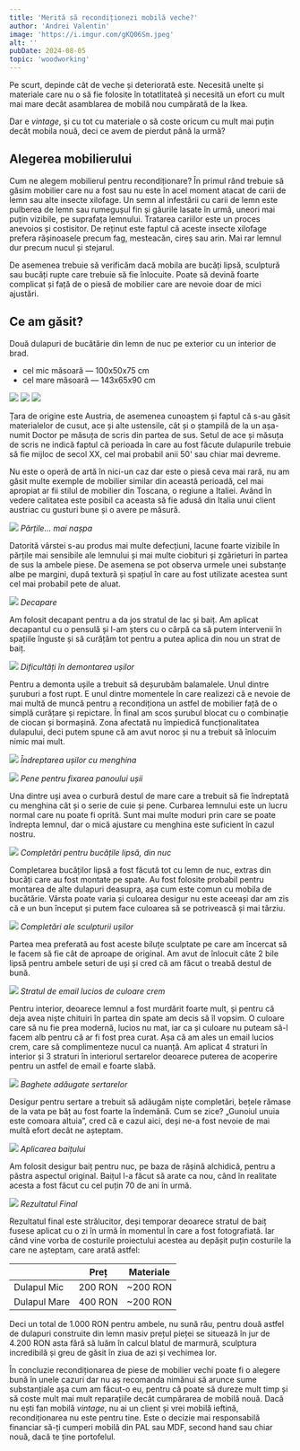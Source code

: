 ```yaml
---
title: 'Merită să recondiționezi mobilă veche?'
author: 'Andrei Valentin'
image: 'https://i.imgur.com/gKQ06Sm.jpeg'
alt: ''
pubDate: 2024-08-05
topic: 'woodworking'
---
```

Pe scurt, depinde cât de veche și deteriorată este. Necesită unelte și materiale care nu o să fie folosite în totatlitateâ și necesită un efort cu mult mai mare decât asamblarea de mobilă nou cumpărată de la Ikea.

Dar e *vintage*, și cu tot cu materiale o să coste oricum cu mult mai puțin decât mobila nouă, deci ce avem de pierdut până la urmă?

## Alegerea mobilierului

Cum ne alegem mobilierul pentru recondiționare? În primul rând trebuie să găsim mobilier care nu a fost sau nu este în acel moment atacat de carii de lemn sau alte insecte xilofage. Un semn al infestării cu carii de lemn este pulberea de lemn sau rumegușul fin și găurile lasate în urmă, uneori mai puțin vizibile, pe suprafața lemnului. Tratarea cariilor este un proces anevoios și costisitor. De reținut este faptul că aceste insecte xilofage prefera rășinoasele precum fag, mesteacăn, cireș sau arin. Mai rar lemnul dur precum nucul și stejarul.

De asemenea trebuie să verificăm dacă mobila are bucăți lipsă, sculptură sau bucăți rupte care trebuie să fie înlocuite. Poate să devină foarte complicat și față de o piesă de mobilier care are nevoie doar de mici ajustări.

## Ce am găsit?

Două dulapuri de bucătărie din lemn de nuc pe exterior cu un interior de brad. 
- cel mic măsoară — 100x50x75 cm
- cel mare măsoară — 143x65x90 cm

![](https://i.imgur.com/5f1CqSU.jpeg)
![](https://i.imgur.com/1QxWyVD.jpeg)
![](https://i.imgur.com/pVsOoTO.jpeg)

Țara de origine este Austria, de asemenea cunoaștem și faptul că s-au găsit materialelor de cusut, ace și alte ustensile, cât și o ștampilă de la un așa-numit Doctor pe măsuța de scris din partea de sus. Setul de ace și măsuța de scris ne indică faptul că perioada în care au fost făcute dulapurile trebuie să fie mijloc de secol XX, cel mai probabil anii 50' sau chiar mai devreme.

Nu este o operă de artă în nici-un caz dar este o piesă ceva mai rară, nu am găsit multe exemple de mobilier similar din această perioadă, cel mai apropiat ar fii stilul de mobilier din Toscana, o regiune a Italiei. Având în vedere calitatea este posibil ca aceasta să fie adusă din Italia unui client austriac cu gusturi bune și o avere pe măsură.

![](https://i.imgur.com/PsVGjtt.png)
*Părțile... mai nașpa* 

Datorită vârstei s-au produs mai multe defecțiuni, lacune foarte vizibile în părțile mai sensibile ale lemnului și mai multe ciobituri și zgârieturi în partea de sus la ambele piese. De asemena se pot observa urmele unei substanțe albe pe margini, după textură și spațiul în care au fost utilizate acestea sunt cel mai probabil pete de aluat.

![](https://i.imgur.com/9P6qDSq.jpeg)
*Decapare*

Am folosit decapant pentru a da jos stratul de lac și baiț. Am aplicat decapantul cu o pensulă și l-am șters cu o cârpă ca să putem intervenii în spațiile înguste și să curățăm tot pentru a putea aplica din nou un strat de baiț.

![](https://i.imgur.com/UoWAy0W.jpeg)
*Dificultăți în demontarea ușilor*

Pentru a demonta ușile a trebuit să deșurubăm balamalele. Unul dintre șuruburi a fost rupt. E unul dintre momentele în care realizezi că e nevoie de mai multă de muncă pentru a recondiționa un astfel de mobilier față de o simplă curățare și repictare. În final am scos șurubul blocat cu o combinație de ciocan și bormașină. Zona afectată nu împiedică funcționalitatea dulapului, deci putem spune că am avut noroc și nu a trebuit să înlocuim nimic mai mult.

![](https://i.imgur.com/7lOFEOE.jpeg)
*Îndreptarea ușilor cu menghina*

![](https://i.imgur.com/PFHwjph.jpeg)
*Pene pentru fixarea panoului ușii*

Una dintre uși avea o curbură destul de mare care a trebuit să fie îndreptată cu menghina cât și o serie de cuie și pene. Curbarea lemnului este un lucru normal care nu poate fi oprită. Sunt mai multe moduri prin care se poate îndrepta lemnul, dar o mică ajustare cu menghina este suficient în cazul nostru.

![](https://i.imgur.com/WqbNdaZ.jpeg)
*Completări pentru bucățile lipsă, din nuc*

Completarea bucăților lipsă a fost făcută tot cu lemn de nuc, extras din bucăți care au fost montate pe spate. Au fost folosite probabil pentru montarea de alte dulapuri deasupra, așa cum este comun cu mobila de bucătărie. Vârsta poate varia și culoarea desigur nu este aceeași dar am zis că e un bun început și putem face culoarea să se potrivească și mai târziu.

![](https://i.imgur.com/7l4Qoxa.jpeg)
*Completări ale sculpturii ușilor*

Partea mea preferată au fost aceste biluțe sculptate pe care am încercat să le facem să fie cât de aproape de original. Am avut de înlocuit câte 2 bile lipsă pentru ambele seturi de uși și cred că am făcut o treabă destul de bună. 

![](https://i.imgur.com/7V2e7ud.jpeg)
*Stratul de email lucios de culoare crem*

Pentru interior, deoarece lemnul a fost murdărit foarte mult, și pentru că deja avea niște chituiri în partea din spate am decis să îl vopsim. O culoare care să nu fie prea modernă, lucios nu mat, iar ca și culoare nu puteam să-l facem alb pentru că ar fi fost prea curat. Așa că am ales un email lucios crem, care să complimenteze nucul ca nuanță. Am aplicat 4 straturi în interior și 3 straturi în interiorul sertarelor deoarece puterea de acoperire pentru un astfel de email e foarte slabă.

![](https://i.imgur.com/ivLA7QF.jpeg)
*Baghete adăugate sertarelor*

Desigur pentru sertare a trebuit să adăugăm niște completări, bețele rămase de la vata pe băț au fost foarte la îndemână. Cum se zice? „Gunoiul unuia este comoara altuia”, cred că e cazul aici, deși ne-a fost nevoie de mai multă efort decât ne așteptam.

![](https://i.imgur.com/M1akVo0.png)
*Aplicarea baițului*

Am folosit desigur baiț pentru nuc, pe baza de rășină alchidică, pentru a păstra aspectul original. Baițul l-a făcut să arate ca nou, când în realitate acesta a fost făcut cu cel puțin 70 de ani în urmă. 

![](https://i.imgur.com/SC5RjTI.jpeg)
*Rezultatul Final*

Rezultatul final este strălucitor, deși temporar deoarece stratul de baiț fusese aplicat cu o zi în urmă în momentul în care a fost fotografiată. Iar când vine vorba de costurile proiectului acestea au depășit puțin costurile la care ne așteptam, care arată astfel:

|              | Preț    | Materiale |
| ------------ | ------- | --------- |
| Dulapul Mic  | 200 RON | ~200 RON  |
| Dulapul Mare | 400 RON | ~200 RON  |

Deci un total de 1.000 RON pentru ambele, nu sună rău, pentru două astfel de dulapuri construite din lemn masiv prețul pieței se situează în jur de 4.200 RON asta fără să luăm în calcul blatul de marmură, sculptura incredibilă și greu de găsit în ziua de azi și vechimea lor.

În concluzie recondiționarea de piese de mobilier vechi poate fi o alegere bună în unele cazuri dar nu aș recomanda nimănui să arunce sume substanțiale așa cum am făcut-o eu, pentru că poate să dureze mult timp și să coste mult mai mult reparațiile decât cumpărarea de mobilă nouă. Dacă nu ești fan mobilă *vintage*, nu ai un client și vrei mobilă ieftină, recondiționarea nu este pentru tine. Este o decizie mai responsabilă financiar să-ți cumperi mobilă din PAL sau MDF, second hand sau chiar nouă, dacă te ține portofelul.